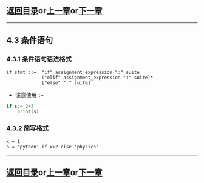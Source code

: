 ## [返回目录][catalogue]or[上一章][pre_chap]or[下一章][next_chap]
-----------------------------------------------------------------------------------

## 4.3 条件语句

### 4.3.1 条件语句语法格式

```pybnf
if_stmt ::=  "if" assignment_expression ":" suite
             ("elif" assignment_expression ":" suite)*
             ["else" ":" suite]
```

+ 注意使用 `:=` 

```python
if s:= 2+3
	print(s)
```

### 4.3.2 简写格式

```
x = 1
a = 'python' if x>2 else 'physics'
```





-----------------------------------------------------------------------------------
## [返回目录][catalogue]or[上一章][pre_chap]or[下一章][next_chap]
[catalogue]: ../2021-01-21-chap4.md
[pre_chap]: chap4_2_Simple_statements.md
[next_chap]: chap4_4_for.md

